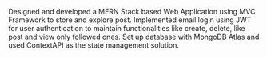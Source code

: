 Designed and developed a MERN Stack based Web Application using MVC Framework to store and explore post. Implemented email login using JWT for user authentication to maintain functionalities like create, delete, like post and view only followed ones. Set up database with MongoDB Atlas and used ContextAPI as the state management solution.
